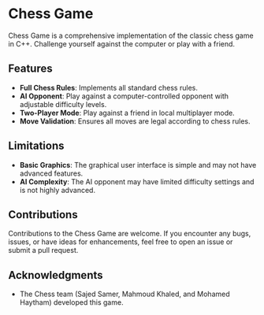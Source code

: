 # Chess Game
Chess Game is a comprehensive implementation of the classic chess game in C++. Challenge yourself against the computer or play with a friend.

## Features
- **Full Chess Rules**: Implements all standard chess rules.
- **AI Opponent**: Play against a computer-controlled opponent with adjustable difficulty levels.
- **Two-Player Mode**: Play against a friend in local multiplayer mode.
- **Move Validation**: Ensures all moves are legal according to chess rules.
## Limitations
- **Basic Graphics**: The graphical user interface is simple and may not have advanced features.
- **AI Complexity**: The AI opponent may have limited difficulty settings and is not highly advanced.

## Contributions
Contributions to the Chess Game are welcome. If you encounter any bugs, issues, or have ideas for enhancements, feel free to open an issue or submit a pull request.

## Acknowledgments
- The Chess team (Sajed Samer, Mahmoud Khaled, and Mohamed Haytham) developed this game.
